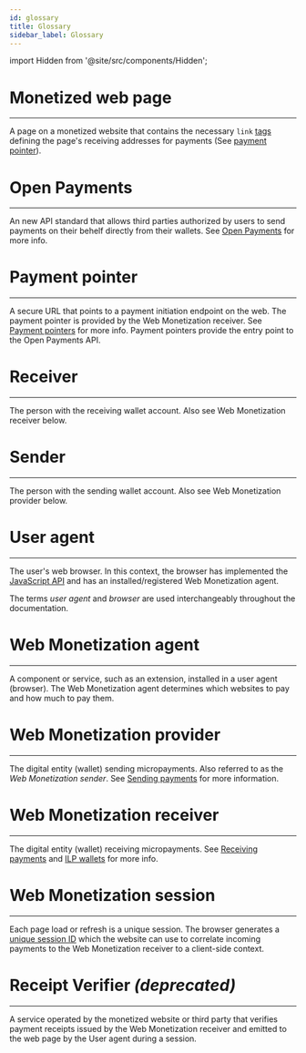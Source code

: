 ```yaml
---
id: glossary
title: Glossary
sidebar_label: Glossary
---
```


import Hidden from '@site/src/components/Hidden';

# Monetized web page
* * *
A page on a monetized website that contains the necessary
`link` [tags](explainer.md) defining the
page's receiving addresses for payments (See [payment pointer](#payment-pointer)).

# Open Payments
* * *
An new API standard that allows third parties authorized by users to send payments on their behelf directly from their wallets.   See [Open Payments](https://openpayments.guide) for more info.  

# Payment pointer
* * *
A secure URL that points to a payment initiation endpoint on the web. The
payment pointer is provided by the Web Monetization receiver.
See [Payment pointers](explainer.md#payment-pointers) for more info.  Payment pointers provide the entry point to the Open Payments API.  

# Receiver
* * *
The person with the receiving wallet account. Also see Web Monetization receiver below.

# Sender
* * *
The person with the sending wallet account. Also see
Web Monetization provider below.

# User agent
* * *
The user's web browser. In this context, the browser has implemented the
[JavaScript API](monetization-event.md) and has an installed/registered Web Monetization
agent.

The terms _user agent_ and _browser_ are used interchangeably throughout the
documentation.

# Web Monetization agent
* * *
A component or service, such as an extension, installed in a user agent
(browser). The Web Monetization agent determines which websites to pay and how
much to pay them.

# Web Monetization provider
* * *
The digital entity (wallet) sending micropayments. Also referred to as the _Web
Monetization sender_. <Hidden>See [Sending payments](sending.md) for more
information. </Hidden>

# Web Monetization receiver
* * *
The digital entity (wallet) receiving micropayments.
See <Hidden>[Receiving payments](receiving.md) and </Hidden> [ILP wallets](ilp-wallets.md) for
more info.


# Web Monetization session
* * *
Each page load or refresh is a unique session. The browser generates a
[unique session ID](explainer.md#flow) which the website can use to correlate
incoming payments to the Web Monetization receiver to a client-side context.

# Receipt Verifier  *(deprecated)*
* * *
A service operated by the monetized website or third party that verifies
payment receipts issued by the Web Monetization receiver and emitted to the
web page by the User agent during a session.  


